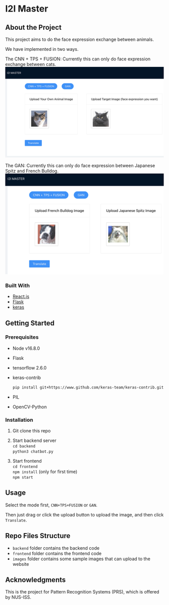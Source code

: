 # I2I Master

## About the Project

This project aims to do the face expression exchange between animals.

We have implemented in two ways.

The CNN + TPS + FUSION:
Currently this can only do face expression exchange between cats.
![cnn screenshot](cnn.png)

The GAN:
Currently this can only do face expression between Japanese Spitz and French Bulldog.
![gan screenshot](gan.png)

### Built With

* [React.js](https://reactjs.org/)
* [Flask](https://flask.palletsprojects.com/en/2.0.x/)
* [keras](https://keras.io/)

## Getting Started

### Prerequisites

* Node v16.8.0
* Flask
* tensorflow 2.6.0
* keras-contrib

    ```sh
    pip install git+https://www.github.com/keras-team/keras-contrib.git
    ```

* PIL
* OpenCV-Python

### Installation

1. Git clone this repo

2. Start backend server \
`cd backend` \
`python3 chatbot.py`

3. Start frontend \
`cd frontend` \
`npm install` (only for first time) \
`npm start`

## Usage

Select the mode first, `CNN+TPS+FUSION` or `GAN`.

Then just drag or click the upload button to upload the image, and then click `Translate`.

## Repo Files Structure

* `backend` folder contains the backend code
* `frontend` folder contains the frontend code
* `images` folder contains some sample images that can upload to the website

## Acknowledgments

This is the project for Pattern Recognition Systems (PRS), which is offered by NUS-ISS.